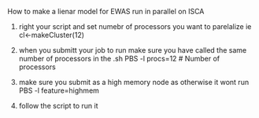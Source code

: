 How to make a lienar model for EWAS run in parallel on ISCA 

1) right your script and set numebr of processors you want to parelalize ie cl<-makeCluster(12)
2) when you submitt your job to run make sure you have called the same number of processors in the .sh 
PBS -l procs=12 # Number of processors

3) make sure you submit as a high memory node as otherwise it wont run PBS -l feature=highmem
4) follow the script to run it
